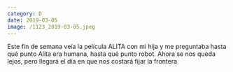 ```yaml
--- 
category: D 
date: 2019-03-05 
image: /1123_2019-03-05.jpeg 
--- 
```


Este fin de semana veía la película ALITA con mi hija y me preguntaba hasta qué punto Alita era humana, hasta qué punto robot. Ahora se nos queda lejos, pero llegará el día en que nos costará fijar la frontera